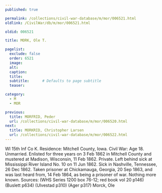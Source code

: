 ```yaml
---
published: true

permalink: /collections/civil-war-database/m/mor/006521.html
oldlink: /CivilWar/db/m/mor/006521.html

oldid: 006521

title: MORK, Ole T.

pagelist:
  exclude: false
  order: 6521
  image: 
  alt:
  caption:
  title:
  subtitle:      # Defaults to page subtitle
  teaser:

category: 
  - M 
  - MOR

previous:
  title: MORFRID, Peder
  url: /collections/civil-war-database/m/mor/006520.html  
next:
  title: MORKRID, Christopher Larsen
  url: /collections/civil-war-database/m/mor/006522.html   
---
```

WI 15th Inf Co K. Residence: Mitchell County, Iowa. Civil War: Age 18. Unmarried. Enlisted for three years on 3 Feb 1862 in Mitchell County and mustered at Madison, Wisconsin, 11 Feb 1862. Private. Left behind sick at Mississippi River Island No. 10 on 11 Jun 1862. Sick in Nashville, Tennessee, 26 Dec 1862. Taken prisoner at Chickamauga, Georgia, 20 Sep 1863, and was last heard from, 14 Feb 1864, as being a prisoner of war. Nothing more known. Sources: (WHS Series 1200 box 76-12; red book vol 20 p146) (Buslett p634) (Ulvestad p310) (Ager p317) &#147;Morck, Ole&#148;